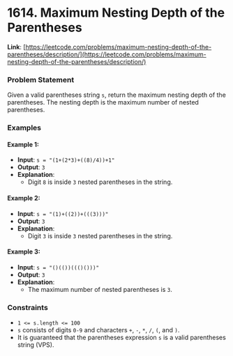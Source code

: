 # 1614. Maximum Nesting Depth of the Parentheses

**Link**: [https://leetcode.com/problems/maximum-nesting-depth-of-the-parentheses/description/](https://leetcode.com/problems/maximum-nesting-depth-of-the-parentheses/description/)

### Problem Statement

Given a valid parentheses string `s`, return the maximum nesting depth of the parentheses. 
The nesting depth is the maximum number of nested parentheses.

### Examples

#### Example 1:
- **Input**: `s = "(1+(2*3)+((8)/4))+1"`
- **Output**: `3`
- **Explanation**: 
  - Digit `8` is inside `3` nested parentheses in the string.

#### Example 2:
- **Input**: `s = "(1)+((2))+(((3)))"`
- **Output**: `3`
- **Explanation**: 
  - Digit `3` is inside `3` nested parentheses in the string.

#### Example 3:
- **Input**: `s = "()(())((()()))"`
- **Output**: `3`
- **Explanation**: 
  - The maximum number of nested parentheses is `3`.

### Constraints
- `1 <= s.length <= 100`
- `s` consists of digits `0-9` and characters `+`, `-`, `*`, `/`, `(`, and `)`.
- It is guaranteed that the parentheses expression `s` is a valid parentheses string (VPS).
